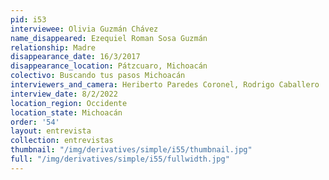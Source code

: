 ```yaml
---
pid: i53
interviewee: Olivia Guzmán Chávez
name_disappeared: Ezequiel Roman Sosa Guzmán
relationship: Madre
disappearance_date: 16/3/2017
disappearance_location: Pátzcuaro, Michoacán
colectivo: Buscando tus pasos Michoacán
interviewers_and_camera: Heriberto Paredes Coronel, Rodrigo Caballero
interview_date: 8/2/2022
location_region: Occidente
location_state: Michoacán
order: '54'
layout: entrevista
collection: entrevistas
thumbnail: "/img/derivatives/simple/i55/thumbnail.jpg"
full: "/img/derivatives/simple/i55/fullwidth.jpg"
---
```

